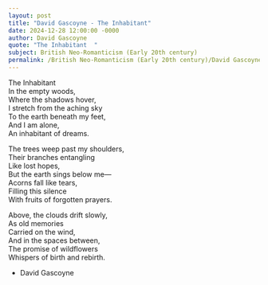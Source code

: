 ```yaml
---
layout: post
title: "David Gascoyne - The Inhabitant"
date: 2024-12-28 12:00:00 -0000
author: David Gascoyne
quote: "The Inhabitant  "
subject: British Neo-Romanticism (Early 20th century)
permalink: /British Neo-Romanticism (Early 20th century)/David Gascoyne/David Gascoyne - The Inhabitant
---
```


The Inhabitant  
In the empty woods,  
Where the shadows hover,  
I stretch from the aching sky  
To the earth beneath my feet,  
And I am alone,  
An inhabitant of dreams.  

The trees weep past my shoulders,  
Their branches entangling  
Like lost hopes,  
But the earth sings below me—  
Acorns fall like tears,  
Filling this silence  
With fruits of forgotten prayers.  

Above, the clouds drift slowly,  
As old memories  
Carried on the wind,  
And in the spaces between,  
The promise of wildflowers  
Whispers of birth and rebirth.

- David Gascoyne
